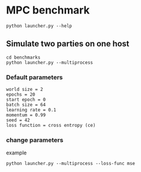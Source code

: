 # MPC benchmark

```
python launcher.py --help
```

## Simulate two parties on one host
```
cd benchmarks
python launcher.py --multiprocess
```
### Default parameters
```
world size = 2
epochs = 20
start epoch = 0
batch size = 64
learning rate = 0.1
momentum = 0.99
seed = 42
loss function = cross entropy (ce)
```

### change parameters
example
```
python launcher.py --multiprocess --loss-func mse
```